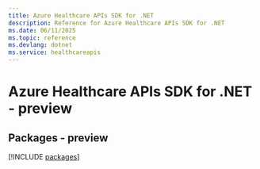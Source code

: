 ```yaml
---
title: Azure Healthcare APIs SDK for .NET
description: Reference for Azure Healthcare APIs SDK for .NET
ms.date: 06/11/2025
ms.topic: reference
ms.devlang: dotnet
ms.service: healthcareapis
---
```

# Azure Healthcare APIs SDK for .NET - preview
## Packages - preview
[!INCLUDE [packages](healthcare-apis-index.md)]